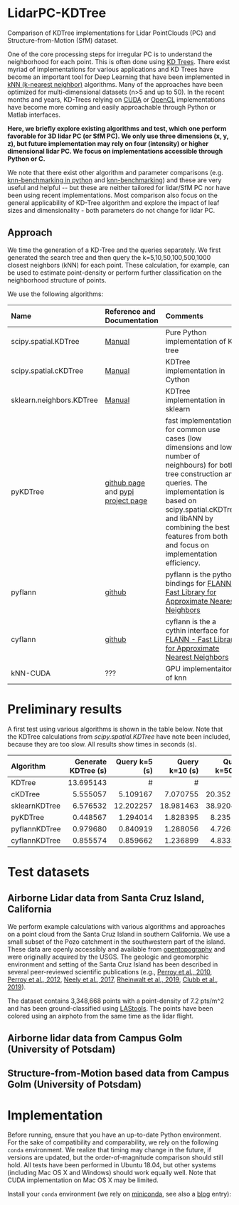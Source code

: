 # LidarPC-KDTree
Comparison of KDTree implementations for Lidar PointClouds (PC) and Structure-from-Motion (SfM) dataset.

One of the core processing steps for irregular PC is to understand the neighborhood for each point. This is often done using [KD Trees](https://en.wikipedia.org/wiki/K-d_tree). There exist myriad of implementations for various applications and KD Trees have become an important tool for Deep Learning that have been implemented in [kNN (k-nearest neighbor)](https://en.wikipedia.org/wiki/K-nearest_neighbors_algorithm) algorithms. Many of the approaches have been optimized for multi-dimensional datasets (n>5 and up to 50). In the recent months and years, KD-Trees relying on [CUDA](https://en.wikipedia.org/wiki/CUDA) or [OpenCL](https://en.wikipedia.org/wiki/OpenCL) implementations have become more coming and easily approachable through Python or Matlab interfaces.

**Here, we briefly explore existing algorithms and test, which one perform favorable for 3D lidar PC (or SfM PC). We only use three dimensions (x, y, z), but future implementation may rely on four (intensity) or higher dimensional lidar PC. We focus on implementations accessible through Python or C.**

We note that there exist other algorithm and parameter comparisons (e.g. [knn-benchmarking in python](https://jakevdp.github.io/blog/2013/04/29/benchmarking-nearest-neighbor-searches-in-python/) and [knn-benchmarking](http://mccormickml.com/2017/09/08/knn-benchmarks-part-1/)) and these are very useful and helpful -- but these are neither tailored for lidar/SfM PC nor have been using recent implementations. Most comparison also focus on the general applicability of KD-Tree algorithm and explore the impact of leaf sizes and dimensionality - both parameters do not change for lidar PC.

## Approach
We time the generation of a KD-Tree and the queries separately. We first generated the search tree and then query the k=5,10,50,100,500,1000 closest neighbors (kNN) for each point. These calculation, for example, can be used to estimate point-density or perform further classification on the neighborhood structure of points.

We use the following algorithms:

| Name | Reference and Documentation | Comments |
|:---|:---|:---|
|scipy.spatial.KDTree| [Manual](https://docs.scipy.org/doc/scipy/reference/generated/scipy.spatial.KDTree.html#scipy.spatial.KDTree) | Pure Python implementation of KD tree |
|scipy.spatial.cKDTree | [Manual](https://docs.scipy.org/doc/scipy/reference/generated/scipy.spatial.cKDTree.html#scipy.spatial.cKDTree) | KDTree implementation in Cython |
|sklearn.neighbors.KDTree | [Manual](https://scikit-learn.org/stable/modules/generated/sklearn.neighbors.KDTree.html) | KDTree implementation in sklearn |
|pyKDTree | [github page](https://github.com/storpipfugl/pykdtree) and [pypi project page](https://pypi.org/project/pykdtree/#description) |  fast implementation for common use cases (low dimensions and low number of neighbours) for both tree construction and queries. The implementation is based on scipy.spatial.cKDTree and libANN by combining the best features from both and focus on implementation efficiency.
| pyflann | [github](https://github.com/primetang/pyflann) | pyflann is the python bindings for [FLANN - Fast Library for Approximate Nearest Neighbors](http://www.cs.ubc.ca/research/flann/)
| cyflann | [github](https://github.com/dougalsutherland/cyflann) | cyflann is the a cythin interface for [FLANN - Fast Library for Approximate Nearest Neighbors](http://www.cs.ubc.ca/research/flann/)
| kNN-CUDA | ??? | GPU implementaiton of knn


# Preliminary results
A first test using various algorithms is shown in the table below. Note that the KDTree calculations from *scipy.spatial.KDTree* have note been included, because they are too slow. All results show times in seconds (s).

|Algorithm | Generate KDTree (s) |Query k=5 (s) |  Query k=10 (s) | Query k=50 (s)|
|:---|---:|---:|---:|---:|
KDTree        |13.695143  |# |       # |       #
cKDTree        |5.555057  | 5.109167 | 7.070755  |  20.352178
sklearnKDTree  |6.576532 | 12.202257 | 18.981463| 38.920412
pyKDTree       |0.448567  | 1.294014| 1.828395 |  8.235128
pyflannKDTree  |0.979680  | 0.840919 |1.288056 |  4.726238
cyflannKDTree  |0.855574  | 0.859662| 1.236899 |  4.833241

# Test datasets
## Airborne Lidar data from Santa Cruz Island, California
We perform example calculations with various algorithms and approaches on a point cloud from the Santa Cruz Island in southern California. We use a small subset of the Pozo catchment in the southwestern part of the island. These data are openly accessibly and available from [opentopography](https://opentopography.org/) and were originally acquired by the USGS. The geologic and geomorphic environment and setting of the Santa Cruz Island has been described in several peer-reviewed scientific publications (e.g., [Perroy et al., 2010](https://doi.org/10.1016/j.geomorph.2010.01.009),  [Perroy et al., 2012](https://doi.org/10.1080/00045608.2012.715054), [Neely et al., 2017](https://doi.org/10.1002/2017JF004250), [Rheinwalt et al., 2019](https://agupubs.onlinelibrary.wiley.com/doi/abs/10.1029/2018JF004827), [Clubb et al., 2019](https://doi.org/10.1029/2019JF005025)).

The dataset contains 3,348,668 points with a point-density of 7.2 pts/m^2 and has been ground-classified using [LAStools](https://rapidlasso.com/lastools/). The points have been colored using an airphoto from the same time as the lidar flight.

## Airborne lidar data from Campus Golm (University of Potsdam)

## Structure-from-Motion based data from Campus Golm (University of Potsdam)

# Implementation
Before running, ensure that you have an up-to-date Python environment. For the sake of compatibility and comparability, we rely on the following `conda` environment. We realize that timing may change in the future, if versions are updated, but the order-of-magnitude comparison should still hold. All tests have been performed in Ubuntu 18.04, but other systems (including Mac OS X and Windows) should work equally well. Note that CUDA implementation on Mac OS X may be limited.

Install your `conda` environment (we rely on [miniconda](https://docs.conda.io/en/latest/miniconda.html), see also a [blog](https://bodobookhagen.github.io/posts/2018/12/conda-install/) entry):
